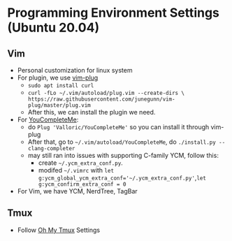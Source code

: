 # Programming Environment Settings (Ubuntu 20.04)


## Vim
* Personal customization for linux system
* For plugin, we use [vim-plug](https://github.com/junegunn/vim-plug)
    * `sudo apt install curl`
    * `curl -fLo ~/.vim/autoload/plug.vim --create-dirs \
    https://raw.githubusercontent.com/junegunn/vim-plug/master/plug.vim`
    * After this, we can install the plugin we need.
* For [YouCompleteMe](https://github.com/ycm-core/YouCompleteMe#linux-64-bit):
    * do `Plug 'Valloric/YouCompleteMe'` so you can install it through vim-plug
    * After that, go to `~/.vim/autoload/YouCompleteMe`, do `./install.py --clang-completer`
    * may still ran into issues with supporting C-family YCM, follow this:
        * create `~/.ycm_extra_conf.py`.
        * modifed `~/.vimrc` with `let g:ycm_global_ycm_extra_conf='~/.ycm_extra_conf.py'`,`let g:ycm_confirm_extra_conf = 0`
* For Vim, we have YCM, NerdTree, TagBar

## Tmux
* Follow [Oh My Tmux](https://github.com/gpakosz/.tmux) Settings
